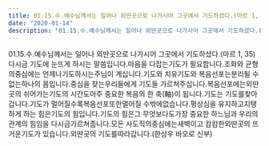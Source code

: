 ```yaml
---
title: 01.15.수.예수님께서는 일어나 외딴곳으로 나가시어 그곳에서 기도하셨다.(마르 1, 35) 한상우 바오로 신부 
date: "2020-01-14"
description: "01.15.수.예수님께서는 일어나 외딴곳으로 나가시어 그곳에서 기도하셨다.(마르 1, 35) 한상우 바오로 신부 "
---
```


 01.15.수.예수님께서는 일어나 외딴곳으로 나가시어 그곳에서 기도하셨다.(마르 1, 35)다시금 기도에 눈뜨게 하시는 말씀입니다.마음을 다잡는기도가 필요합니다.조화와 균형의중심에는 언제나기도하시는주님이 계십니다.기도와 치유기도와 복음선포는분리될 수 없는하나의 몸입니다.중심을 찾는우리들에게 기도들 가르쳐주십니다.복음선포에는외딴곳의 쉬어가는기도의 시간도아주 중요한 복음의 한 축(軸)이 됩니다.기도는 기도를찾아갑니다.기도가 멀어질수록복음선포또한멀어질 수밖에없습니다.평상심을 유지하고지탱하게 하는 힘은기도의 힘입니다.기도의 힘은그 무엇보다도가장 중요한 하느님과 우리의관계의 힘임을 다시금가르쳐줍니다.모든 사도직의중심에는새벽이고 캄캄한외딴곳의 뜨거운기도가 있습니다.외딴곳의 기도를따라갑니다.(한상우 바오로 신부)